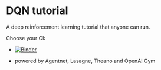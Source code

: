 # DQN tutorial

A deep reinforcement learning tutorial that anyone can run.

Choose your CI:
* [![Binder](http://mybinder.org/badge.svg)](http://mybinder.org:/repo/yandexdataschool/dqn_binder)

* powered by Agentnet, Lasagne, Theano and OpenAI Gym
